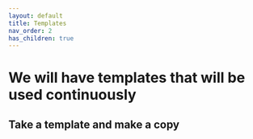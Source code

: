```yaml
---
layout: default
title: Templates
nav_order: 2
has_children: true
---
```



# We will have templates that will be used continuously

## Take a template and make a copy
